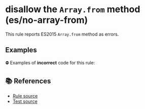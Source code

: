 # disallow the `Array.from` method (es/no-array-from)

This rule reports ES2015 `Array.from` method as errors.

## Examples

⛔ Examples of **incorrect** code for this rule:

<eslint-playground type="bad" code="/*eslint es/no-array-from: error */
const array = Array.from(&quot;hello&quot;)
" />

## 📚 References

- [Rule source](https://github.com/mysticatea/eslint-plugin-es/blob/v1.3.2/lib/rules/no-array-from.js)
- [Test source](https://github.com/mysticatea/eslint-plugin-es/blob/v1.3.2/tests/lib/rules/no-array-from.js)
